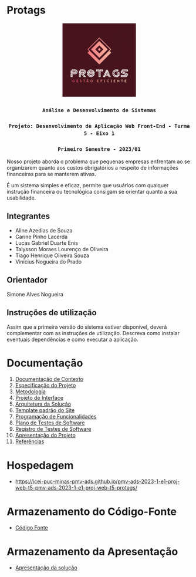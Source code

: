 # Protags

<div align="center">
<img width="200px" height="200px" src="/Development Protags/images/Protags.png">
</div>

<div align="center">

### `Análise e Desenvolvimento de Sistemas` 

### `Projeto: Desenvolvimento de Aplicação Web Front-End - Turma 5 - Eixo 1`

### `Primeiro Semestre - 2023/01`
</div>

Nosso projeto aborda o problema que pequenas empresas enfrentam ao se organizarem quanto aos custos obrigatórios a respeito de informações financeiras para se manterem ativas. 

É um sistema simples e eficaz, permite que usuários com qualquer instrução financeira ou tecnológica consigam se orientar quanto a sua usabilidade.


## Integrantes

* Aline Azedias de Souza
* Carine Pinho Lacerda 
* Lucas Gabriel Duarte Enis
* Talysson Moraes Lourenço de Oliveira
* Tiago Henrique Oliveira Souza 
* Vinícius Nogueira do Prado 

## Orientador

Simone Alves Nogueira 


## Instruções de utilização

Assim que a primeira versão do sistema estiver disponível, deverá complementar com as instruções de utilização. Descreva como instalar eventuais dependências e como executar a aplicação.

# Documentação

<ol>
<li><a href="docs/01-Documentação de Contexto.md"> Documentação de Contexto</a></li>
<li><a href="docs/02-Especificação do Projeto.md"> Especificação do Projeto</a></li>
<li><a href="docs/03-Metodologia.md"> Metodologia</a></li>
<li><a href="docs/04-Projeto de Interface.md"> Projeto de Interface</a></li>
<li><a href="docs/05-Arquitetura da Solução.md"> Arquitetura da Solução</a></li>
<li><a href="docs/06-Template padrão do Site.md"> Template padrão do Site</a></li>
<li><a href="docs/07-Programação de Funcionalidades.md"> Programação de Funcionalidades</a></li>
<li><a href="docs/08-Plano de Testes de Software.md"> Plano de Testes de Software</a></li>
<li><a href="docs/09-Registro de Testes de Software.md"> Registro de Testes de Software</a></li>
<li><a href="docs/10-Apresentação do Projeto.md"> Apresentação do Projeto</a></li>
<li><a href="docs/11-Referências.md"> Referências</a></li>
</ol>

# Hospedagem

* https://icei-puc-minas-pmv-ads.github.io/pmv-ads-2023-1-e1-proj-web-t5-pmv-ads-2023-1-e1-proj-web-t5-protags/

# Armazenamento do Código-Fonte

* <a href="Development Protags">Código Fonte</a>

# Armazenamento da Apresentação

* <a href="presentation/README.md">Apresentação da solução</a>
